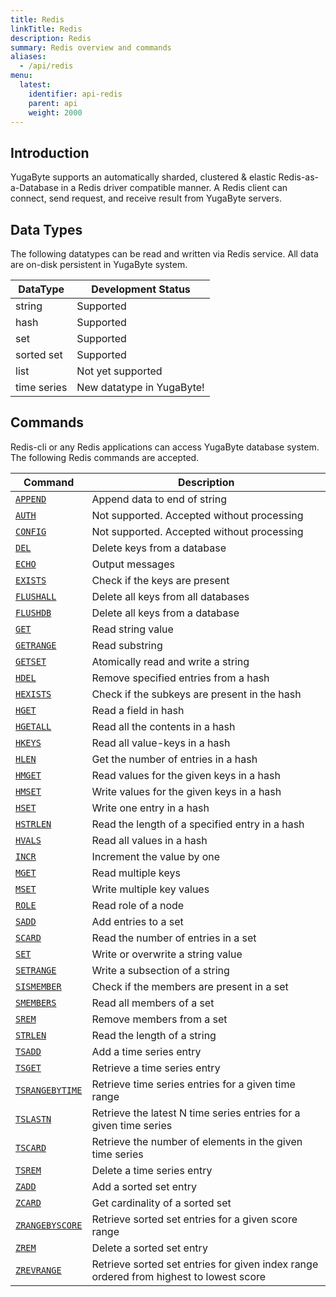 ```yaml
---
title: Redis
linkTitle: Redis
description: Redis
summary: Redis overview and commands
aliases:
  - /api/redis
menu:
  latest:
    identifier: api-redis
    parent: api
    weight: 2000
---
```


## Introduction
YugaByte supports an automatically sharded, clustered & elastic Redis-as-a-Database in a Redis driver compatible manner. A Redis client can connect, send request, and receive result from YugaByte servers.

## Data Types
The following datatypes can be read and written via Redis service. All data are on-disk persistent in YugaByte system.<br>

DataType | Development Status |
---------|-------------|
string | Supported |
hash | Supported |
set | Supported |
sorted set | Supported |
list | Not yet supported |
time series | New datatype in YugaByte! |

## Commands
Redis-cli or any Redis applications can access YugaByte database system. The following Redis commands are accepted.

Command | Description |
--------|-------------|
[`APPEND`](append/) | Append data to end of string |
[`AUTH`](auth/) | Not supported. Accepted without processing |
[`CONFIG`](config/) | Not supported. Accepted without processing |
[`DEL`](del/) | Delete keys from a database |
[`ECHO`](echo/) | Output messages |
[`EXISTS`](exists/) | Check if the keys are present |
[`FLUSHALL`](flushall/) | Delete all keys from all databases |
[`FLUSHDB`](flushdb/) | Delete all keys from a database |
[`GET`](get/) | Read string value |
[`GETRANGE`](getrange/) | Read substring |
[`GETSET`](getset/) | Atomically read and write a string |
[`HDEL`](hdel/) | Remove specified entries from a hash |
[`HEXISTS`](hexists/) | Check if the subkeys are present in the hash |
[`HGET`](hget/) | Read a field in hash |
[`HGETALL`](hgetall/) | Read all the contents in a hash |
[`HKEYS`](hkeys/) | Read all value-keys in a hash |
[`HLEN`](hlen/) | Get the number of entries in a hash |
[`HMGET`](hmget/) | Read values for the given keys in a hash |
[`HMSET`](hmset/) | Write values for the given keys in a hash |
[`HSET`](hset/) | Write one entry in a hash |
[`HSTRLEN`](hstrlen/) | Read the length of a specified entry in a hash |
[`HVALS`](hvals/) | Read all values in a hash |
[`INCR`](incr/) | Increment the value by one |
[`MGET`](mget/) | Read multiple keys |
[`MSET`](mset/) | Write multiple key values |
[`ROLE`](role/) | Read role of a node |
[`SADD`](sadd/) | Add entries to a set |
[`SCARD`](scard/) | Read the number of entries in a set |
[`SET`](set/) | Write or overwrite a string value |
[`SETRANGE`](setrange/) | Write a subsection of a string |
[`SISMEMBER`](sismember/) | Check if the members are present in a set |
[`SMEMBERS`](smembers/) | Read all members of a set |
[`SREM`](srem/) | Remove members from a set |
[`STRLEN`](strlen/) | Read the length of a string|
[`TSADD`](tsadd/) | Add a time series entry|
[`TSGET`](tsget/) | Retrieve a time series entry|
[`TSRANGEBYTIME`](tsrangebytime/) | Retrieve time series entries for a given time range|
[`TSLASTN`](tslastn/) | Retrieve the latest N time series entries for a given time series|
[`TSCARD`](tscard/) | Retrieve the number of elements in the given time series|
[`TSREM`](tsrem/) | Delete a time series entry|
[`ZADD`](zadd/) | Add a sorted set entry|
[`ZCARD`](zcard/) | Get cardinality of a sorted set|
[`ZRANGEBYSCORE`](zrangebyscore/) | Retrieve sorted set entries for a given score range|
[`ZREM`](zrem/) | Delete a sorted set entry|
[`ZREVRANGE`](zrevrange/) | Retrieve sorted set entries for given index range ordered from highest to lowest score |
